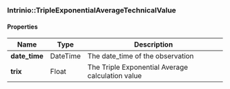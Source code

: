 

[//]: # (CLASS:Intrinio::TripleExponentialAverageTechnicalValue)

[//]: # (KIND:object)

### Intrinio::TripleExponentialAverageTechnicalValue

#### Properties

[//]: # (START_DEFINITION)

Name | Type | Description
------------ | ------------- | -------------
**date_time** | DateTime | The date_time of the observation &nbsp;
**trix** | Float | The Triple Exponential Average calculation value &nbsp;

[//]: # (END_DEFINITION)



